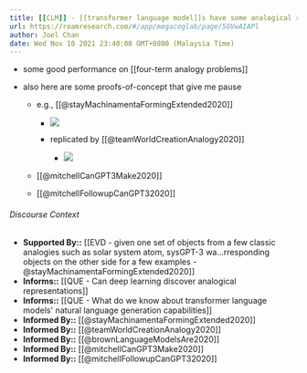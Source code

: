 ```yaml
---
title: [[CLM]] - [[transformer language model]]s have some analogical reasoning ability
url: https://roamresearch.com/#/app/megacoglab/page/5GVwAIAPl
author: Joel Chan
date: Wed Nov 10 2021 23:40:00 GMT+0800 (Malaysia Time)
---
```


- some good performance on [[four-term analogy problems]]
- also here are some proofs-of-concept that give me pause

    - e.g., [[@stayMachinamentaFormingExtended2020]]

        - ![](https://firebasestorage.googleapis.com/v0/b/firescript-577a2.appspot.com/o/imgs%2Fapp%2Fmegacoglab%2F4K_oQI--WG.png?alt=media&token=5032fb33-230f-4984-a8a2-5893bef8ed58)

        - replicated by [[@teamWorldCreationAnalogy2020]]

            - ![](https://firebasestorage.googleapis.com/v0/b/firescript-577a2.appspot.com/o/imgs%2Fapp%2Fmegacoglab%2FFteLleqIY3.png?alt=media&token=9b0fad37-cdc8-4119-be2c-2f45509c4b5d)

    - [[@mitchellCanGPT3Make2020]]

    - [[@mitchellFollowupCanGPT32020]]

###### Discourse Context

- **Supported By::** [[EVD - given one set of objects from a few classic analogies such as solar system  atom, sysGPT-3 wa...rresponding objects on the other side for a few examples - @stayMachinamentaFormingExtended2020]]
- **Informs::** [[QUE - Can deep learning discover analogical representations]]
- **Informs::** [[QUE - What do we know about transformer language models' natural language generation capabilities]]
- **Informed By::** [[@stayMachinamentaFormingExtended2020]]
- **Informed By::** [[@teamWorldCreationAnalogy2020]]
- **Informed By::** [[@brownLanguageModelsAre2020]]
- **Informed By::** [[@mitchellCanGPT3Make2020]]
- **Informed By::** [[@mitchellFollowupCanGPT32020]]
